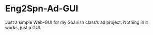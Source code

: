 # Eng2Spn-Ad-GUI
Just a simple Web-GUI for my Spanish class’s ad project. Nothing in it works, just a GUI.
